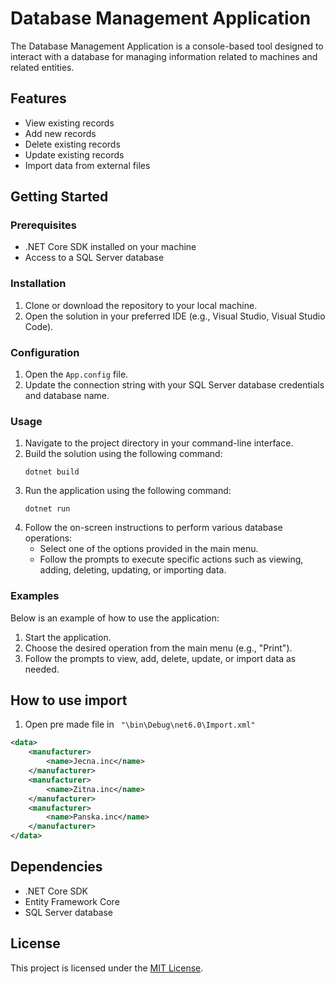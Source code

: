 # Database Management Application

The Database Management Application is a console-based tool designed to interact with a database for managing information related to machines and related entities.

## Features

- View existing records
- Add new records
- Delete existing records
- Update existing records
- Import data from external files

## Getting Started

### Prerequisites

- .NET Core SDK installed on your machine
- Access to a SQL Server database

### Installation

1. Clone or download the repository to your local machine.
2. Open the solution in your preferred IDE (e.g., Visual Studio, Visual Studio Code).

### Configuration

1. Open the `App.config` file.
2. Update the connection string with your SQL Server database credentials and database name.

### Usage

1. Navigate to the project directory in your command-line interface.
2. Build the solution using the following command:
    ```
    dotnet build
    ```
3. Run the application using the following command:
    ```
    dotnet run
    ```
4. Follow the on-screen instructions to perform various database operations:
    - Select one of the options provided in the main menu.
    - Follow the prompts to execute specific actions such as viewing, adding, deleting, updating, or importing data.

### Examples

Below is an example of how to use the application:

1. Start the application.
2. Choose the desired operation from the main menu (e.g., "Print").
3. Follow the prompts to view, add, delete, update, or import data as needed.



## How to use import
1. Open pre made file in ``` "\bin\Debug\net6.0\Import.xml"```
```xml
<data>
    <manufacturer>
        <name>Jecna.inc</name>
    </manufacturer>
    <manufacturer>
        <name>Zitna.inc</name>
    </manufacturer>
    <manufacturer>
        <name>Panska.inc</name>
    </manufacturer>
</data>
```



## Dependencies

- .NET Core SDK
- Entity Framework Core
- SQL Server database


## License

This project is licensed under the [MIT License](https://github.com/git/git-scm.com/blob/main/MIT-LICENSE.txt).

